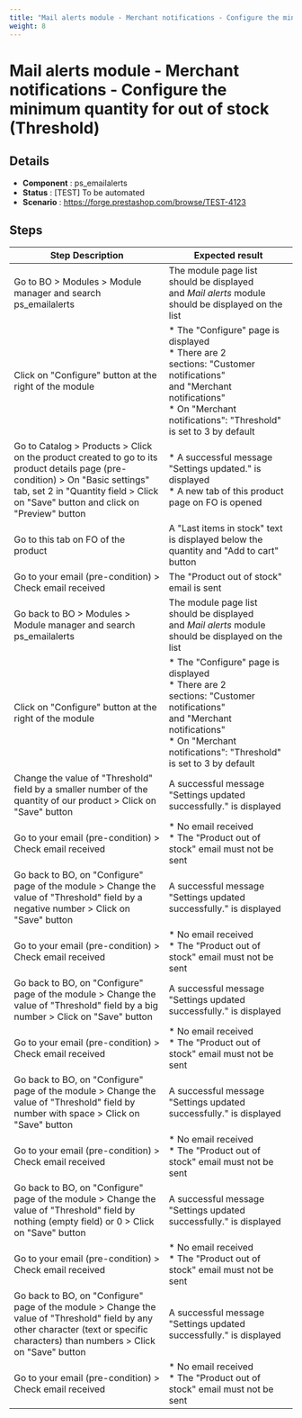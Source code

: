 ```yaml
---
title: "Mail alerts module - Merchant notifications - Configure the minimum quantity for out of stock (Threshold)"
weight: 8
---
```


# Mail alerts module - Merchant notifications - Configure the minimum quantity for out of stock (Threshold)
## Details
* **Component** : ps_emailalerts
* **Status** : [TEST] To be automated
* **Scenario** : https://forge.prestashop.com/browse/TEST-4123

## Steps
| Step Description | Expected result |
| ----- | ----- |
| Go to BO > Modules > Module manager and search ps_emailalerts | The module page list should be displayed and *Mail alerts* module should be displayed on the list |
| Click on "Configure" button at the right of the module | * The "Configure" page is displayed<br> * There are 2 sections: "Customer notifications" and "Merchant notifications"<br> * On "Merchant notifications": "Threshold" is set to 3 by default |
| Go to Catalog > Products > Click on the product created to go to its product details page (pre-condition) > On "Basic settings" tab, set 2 in "Quantity field > Click on "Save" button and click on "Preview" button | * A successful message "Settings updated." is displayed<br> * A new tab of this product page on FO is opened |
| Go to this tab on FO of the product | A "Last items in stock" text is displayed below the quantity and "Add to cart" button |
| Go to your email (pre-condition) > Check email received | The "Product out of stock" email is sent |
| Go back to BO > Modules > Module manager and search ps_emailalerts | The module page list should be displayed and *Mail alerts* module should be displayed on the list |
| Click on "Configure" button at the right of the module | * The "Configure" page is displayed<br> * There are 2 sections: "Customer notifications" and "Merchant notifications"<br> * On "Merchant notifications": "Threshold" is set to 3 by default |
| Change the value of "Threshold" field by a smaller number of the quantity of our product > Click on "Save" button | A successful message "Settings updated successfully." is displayed |
| Go to your email (pre-condition) > Check email received | * No email received<br> * The "Product out of stock" email must not be sent |
| Go back to BO, on "Configure" page of the module > Change the value of "Threshold" field by a negative number > Click on "Save" button | A successful message "Settings updated successfully." is displayed |
| Go to your email (pre-condition) > Check email received | * No email received<br> * The "Product out of stock" email must not be sent |
| Go back to BO, on "Configure" page of the module > Change the value of "Threshold" field by a big number > Click on "Save" button | A successful message "Settings updated successfully." is displayed |
| Go to your email (pre-condition) > Check email received | * No email received<br> * The "Product out of stock" email must not be sent |
| Go back to BO, on "Configure" page of the module > Change the value of "Threshold" field by number with space > Click on "Save" button | A successful message "Settings updated successfully." is displayed |
| Go to your email (pre-condition) > Check email received | * No email received<br> * The "Product out of stock" email must not be sent |
| Go back to BO, on "Configure" page of the module > Change the value of "Threshold" field by nothing (empty field) or 0 > Click on "Save" button | A successful message "Settings updated successfully." is displayed |
| Go to your email (pre-condition) > Check email received | * No email received<br> * The "Product out of stock" email must not be sent |
| Go back to BO, on "Configure" page of the module > Change the value of "Threshold" field by any other character (text or specific characters) than numbers > Click on "Save" button | A successful message "Settings updated successfully." is displayed |
| Go to your email (pre-condition) > Check email received | * No email received<br> * The "Product out of stock" email must not be sent |